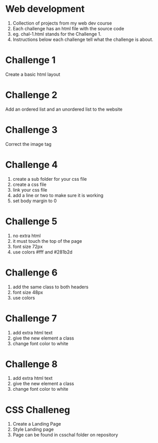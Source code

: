 # Web development
1. Collection of projects from my web dev course
1. Each challenge has an html file with the source code
1. eg. chal-1.html stands for the Challenge 1. 
1. Instructions below each challenge tell what the challenge is about. 

# Challenge 1
Create a basic html layout

# Challenge 2
Add an ordered list and an unordered list to the website

# Challenge 3 
Correct the image tag

# Challenge 4
1. create a sub folder for your css file
1. create a css file 
1. link your css file
1. add a line or two to make sure it is working 
1. set body margin to 0

# Challenge 5
1. no extra html
1. it must touch the top of the page
1. font size 72px
1. use colors #fff and #281b2d

# Challenge 6
1. add the same class to both headers
1. font size 48px
1. use colors


# Challenge 7
1. add extra html text
1. give the new element a class
1. change font color to white

# Challenge 8
1. add extra html text
1. give the new element a class
1. change font color to white

# CSS Challeneg
1. Create a Landing Page
1. Style Landing page
1. Page can be found in csschal folder on repository

